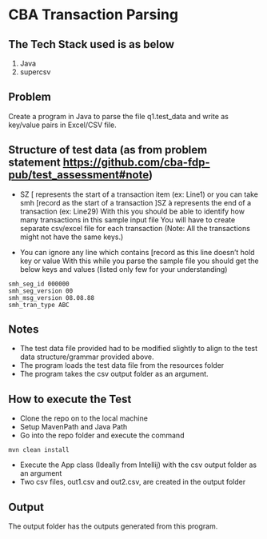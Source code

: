 
# CBA Transaction Parsing 

## The Tech Stack used is as below
1. Java
2. supercsv

## Problem
Create a program in Java to parse the file q1.test_data and write as key/value pairs in Excel/CSV file.

## Structure of test data (as from problem statement https://github.com/cba-fdp-pub/test_assessment#note)
- SZ  [ represents the start of a transaction item (ex: Line1)  or you can take smh [record as the start of a transaction
]SZ à represents the end of a transaction (ex: Line29)
With this you should be able to identify how many transactions in this sample input file
You will have to create separate csv/excel file for each transaction (Note: All the transactions might not have the same keys.)

- You can ignore any line which contains [record as this line doesn’t hold key or value
With this while you parse the sample file you should get the below keys and values (listed only few for your understanding)
```
smh_seg_id 000000
smh_seg_version 00
smh_msg_version 08.08.88
smh_tran_type ABC
```
## Notes
- The test data file provided had to be modified slightly to align to the test data structure/grammar provided above.
- The program loads the test data file from the resources folder
- The program takes the csv output folder as an argument.
  
## How to execute the Test
  - Clone the repo on to the local machine
  - Setup MavenPath and Java Path
  - Go into the repo folder and execute the command 
  ```
  mvn clean install
  ```
  - Execute the App class (Ideally from Intellij) with the csv output folder as an argument
  - Two csv files, out1.csv and out2.csv, are created in the output folder
  
## Output
The output folder has the outputs generated from this program.
